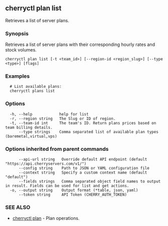 ## cherryctl plan list

Retrieves a list of server plans.

### Synopsis

Retrieves a list of server plans with their corresponding hourly rates and stock volumes.

```
cherryctl plan list [-t <team_id>] [--region-id <region_slug>] [--type <type>] [flags]
```

### Examples

```
  # List available plans:
  cherryctl plans list
```

### Options

```
  -h, --help            help for list
  -r, --region string   The Slug or ID of region.
  -t, --team-id int     The team's ID. Return plans prices based on team billing details.
      --type strings    Comma separated list of available plan types (baremetal,virtual,vps)
```

### Options inherited from parent commands

```
      --api-url string   Override default API endpoint (default "https://api.cherryservers.com/v1/")
      --config string    Path to JSON or YAML configuration file
      --context string   Specify a custom context name (default "default")
      --fields strings   Comma separated object field names to output in result. Fields can be used for list and get actions.
  -o, --output string    Output format (*table, json, yaml)
      --token string     API Token (CHERRY_AUTH_TOKEN)
```

### SEE ALSO

* [cherryctl plan](cherryctl_plan.md)	 - Plan operations.

